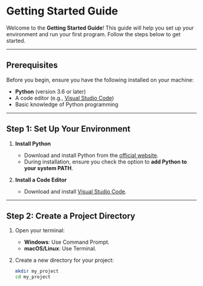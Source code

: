 # Getting Started Guide

Welcome to the **Getting Started Guide**! This guide will help you set up your environment and run your first program. Follow the steps below to get started.

---

## Prerequisites

Before you begin, ensure you have the following installed on your machine:

- **Python** (version 3.6 or later)  
- A code editor (e.g., [Visual Studio Code](https://code.visualstudio.com/))  
- Basic knowledge of Python programming  

---

## Step 1: Set Up Your Environment

1. **Install Python**  
   - Download and install Python from the [official website](https://www.python.org/downloads/).  
   - During installation, ensure you check the option to **add Python to your system PATH**.  

2. **Install a Code Editor**  
   - Download and install [Visual Studio Code](https://code.visualstudio.com/).  

---

## Step 2: Create a Project Directory

1. Open your terminal:  
   - **Windows**: Use Command Prompt.  
   - **macOS/Linux**: Use Terminal.  

2. Create a new directory for your project:  
   ```bash
   mkdir my_project
   cd my_project
   ```
